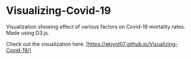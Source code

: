 # Visualizing-Covid-19
Visualization showing effect of various factors on Covid-19 mortality rates. Made using D3.js.

Check out the visualization here. [https://ekjyot07.github.io/Visualizing-Covid-19/]
